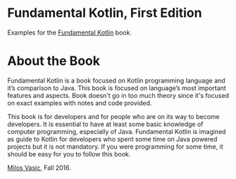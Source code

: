 # Fundamental Kotlin, First Edition
Examples for the [Fundamental Kotlin](http://www.fundamental-kotlin.com/) book.

# About the Book
Fundamental Kotlin is a book focused on Kotlin programming language and it’s comparison to Java. This book is focused on language’s most important features and aspects. Book doesn't go in too much theory since it's focused on exact examples with notes and code provided.

This book is for developers and for people who are on its way to become developers. It is essential to have at least some basic knowledge of computer programming, especially of Java. Fundamental Kotlin is imagined as guide to Kotlin for developers who spent some time on Java powered projects but it is not mandatory. If you were programming for some time, it should be easy for you to follow this book.
 
[Milos Vasic](http://www.milosvasic.net/), Fall 2016.
